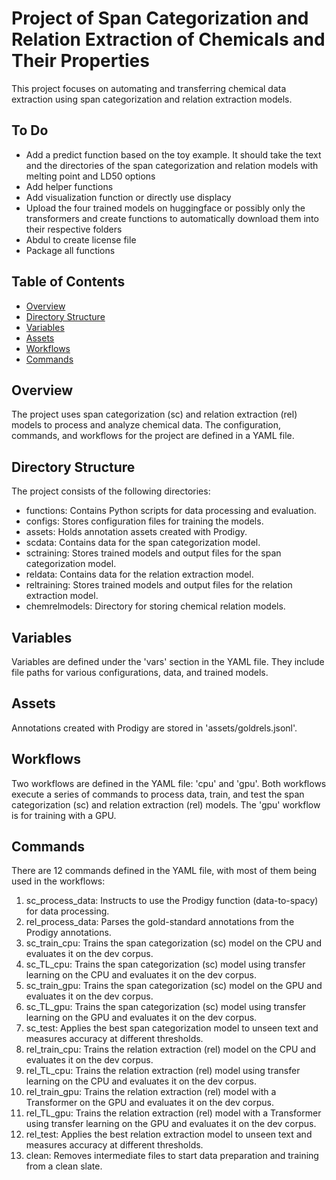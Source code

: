 # Project of Span Categorization and Relation Extraction of Chemicals and Their Properties

This project focuses on automating and transferring chemical data extraction using span categorization and relation extraction models.

## To Do
 
- Add a predict function based on the toy example. It should take the text and the directories of the span categorization and relation models with melting point and LD50 options
- Add helper functions
- Add visualization function or directly use displacy 
- Upload the four trained models on huggingface or possibly only the transformers and create functions to automatically download them into their respective folders 
- Abdul to create license file
- Package all functions

## Table of Contents

- [Overview](#overview)
- [Directory Structure](#directory-structure)
- [Variables](#variables)
- [Assets](#assets)
- [Workflows](#workflows)
- [Commands](#commands)

## Overview

The project uses span categorization (sc) and relation extraction (rel) models to process and analyze chemical data. The configuration, commands, and workflows for the project are defined in a YAML file.

## Directory Structure

The project consists of the following directories:

- functions: Contains Python scripts for data processing and evaluation.
- configs: Stores configuration files for training the models.
- assets: Holds annotation assets created with Prodigy.
- scdata: Contains data for the span categorization model.
- sctraining: Stores trained models and output files for the span categorization model.
- reldata: Contains data for the relation extraction model.
- reltraining: Stores trained models and output files for the relation extraction model.
- chemrelmodels: Directory for storing chemical relation models.

## Variables

Variables are defined under the 'vars' section in the YAML file. They include file paths for various configurations, data, and trained models.

## Assets

Annotations created with Prodigy are stored in 'assets/goldrels.jsonl'.

## Workflows

Two workflows are defined in the YAML file: 'cpu' and 'gpu'. Both workflows execute a series of commands to process data, train, and test the span categorization (sc) and relation extraction (rel) models. The 'gpu' workflow is for training with a GPU.

## Commands

There are 12 commands defined in the YAML file, with most of them being used in the workflows:

1. sc_process_data: Instructs to use the Prodigy function (data-to-spacy) for data processing.
2. rel_process_data: Parses the gold-standard annotations from the Prodigy annotations.
3. sc_train_cpu: Trains the span categorization (sc) model on the CPU and evaluates it on the dev corpus.
4. sc_TL_cpu: Trains the span categorization (sc) model using transfer learning on the CPU and evaluates it on the dev corpus.
5. sc_train_gpu: Trains the span categorization (sc) model on the GPU and evaluates it on the dev corpus.
6. sc_TL_gpu: Trains the span categorization (sc) model using transfer learning on the GPU and evaluates it on the dev corpus.
7. sc_test: Applies the best span categorization model to unseen text and measures accuracy at different thresholds.
8. rel_train_cpu: Trains the relation extraction (rel) model on the CPU and evaluates it on the dev corpus.
9. rel_TL_cpu: Trains the relation extraction (rel) model using transfer learning on the CPU and evaluates it on the dev corpus.
10. rel_train_gpu: Trains the relation extraction (rel) model with a Transformer on the GPU and evaluates it on the dev corpus.
11. rel_TL_gpu: Trains the relation extraction (rel) model with a Transformer using transfer learning on the GPU and evaluates it on the dev corpus.
12. rel_test: Applies the best relation extraction model to unseen text and measures accuracy at different thresholds.
13. clean: Removes intermediate files to start data preparation and training from a clean slate.
